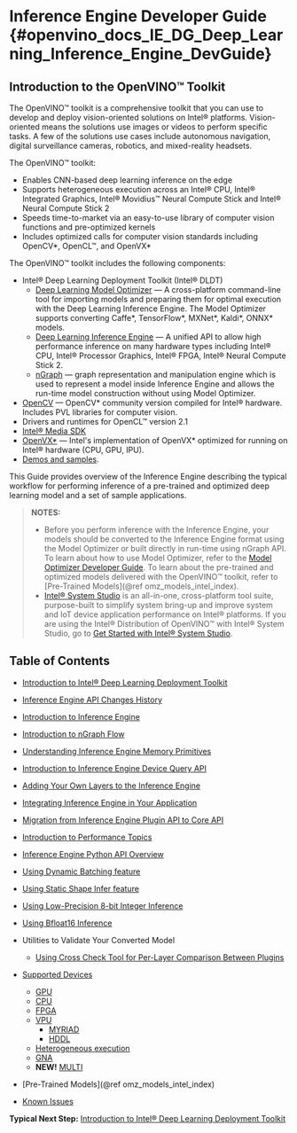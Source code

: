 # Inference Engine Developer Guide {#openvino_docs_IE_DG_Deep_Learning_Inference_Engine_DevGuide}

## Introduction to the OpenVINO™ Toolkit

The OpenVINO™ toolkit is a comprehensive toolkit that you can use to develop and deploy vision-oriented solutions on
Intel® platforms. Vision-oriented means the solutions use images or videos to perform specific tasks.
A few of the solutions use cases include autonomous navigation, digital surveillance cameras, robotics,
and mixed-reality headsets.

The OpenVINO™ toolkit:

* Enables CNN-based deep learning inference on the edge
* Supports heterogeneous execution across an Intel&reg; CPU, Intel&reg; Integrated Graphics, Intel&reg; Movidius&trade; Neural Compute Stick and Intel&reg; Neural Compute Stick 2
* Speeds time-to-market via an easy-to-use library of computer vision functions and pre-optimized kernels
* Includes optimized calls for computer vision standards including OpenCV\*, OpenCL&trade;, and OpenVX\*

The OpenVINO™ toolkit includes the following components:

* Intel® Deep Learning Deployment Toolkit (Intel® DLDT)
    - [Deep Learning Model Optimizer](../MO_DG/Deep_Learning_Model_Optimizer_DevGuide.md) — A cross-platform command-line tool for importing models and
    preparing them for optimal execution with the Deep Learning Inference Engine. The Model Optimizer supports converting Caffe*,
    TensorFlow*, MXNet*, Kaldi*, ONNX* models.
    - [Deep Learning Inference Engine](inference_engine_intro.md) — A unified API to allow high performance inference on many hardware types
    including Intel® CPU, Intel® Processor Graphics, Intel® FPGA, Intel® Neural Compute Stick 2.
    - [nGraph](nGraph_Flow.md) — graph representation and manipulation engine which is used to represent a model inside Inference Engine and allows the run-time model construction without using Model Optimizer.
* [OpenCV](https://docs.opencv.org/) — OpenCV* community version compiled for Intel® hardware.
Includes PVL libraries for computer vision.
* Drivers and runtimes for OpenCL™ version 2.1
* [Intel® Media SDK](https://software.intel.com/en-us/media-sdk)
* [OpenVX*](https://software.intel.com/en-us/cvsdk-ovx-guide) — Intel's implementation of OpenVX*
optimized for running on Intel® hardware (CPU, GPU, IPU).
* [Demos and samples](Samples_Overview.md).


This Guide provides overview of the Inference Engine describing the typical workflow for performing
inference of a pre-trained and optimized deep learning model and a set of sample applications.

> **NOTES:** 
> - Before you perform inference with the Inference Engine, your models should be converted to the Inference Engine format using the Model Optimizer or built directly in run-time using nGraph API. To learn about how to use Model Optimizer, refer to the [Model Optimizer Developer Guide](../MO_DG/Deep_Learning_Model_Optimizer_DevGuide.md). To learn about the pre-trained and optimized models delivered with the OpenVINO™ toolkit, refer to [Pre-Trained Models](@ref omz_models_intel_index).
> - [Intel® System Studio](https://software.intel.com/en-us/system-studio) is an all-in-one, cross-platform tool suite, purpose-built to simplify system bring-up and improve system and IoT device application performance on Intel® platforms. If you are using the Intel® Distribution of OpenVINO™ with Intel® System Studio, go to [Get Started with Intel® System Studio](https://software.intel.com/en-us/articles/get-started-with-openvino-and-intel-system-studio-2019).


## Table of Contents

* [Introduction to Intel® Deep Learning Deployment Toolkit](Introduction.md)

* [Inference Engine API Changes History](API_Changes.md)

* [Introduction to Inference Engine](inference_engine_intro.md)

* [Introduction to nGraph Flow](nGraph_Flow.md)

* [Understanding Inference Engine Memory Primitives](Memory_primitives.md)

* [Introduction to Inference Engine Device Query API](InferenceEngine_QueryAPI.md)

* [Adding Your Own Layers to the Inference Engine](Extensibility_DG/Intro.md)

* [Integrating Inference Engine in Your Application](Integrate_with_customer_application_new_API.md)

* [Migration from Inference Engine Plugin API to Core API](Migration_CoreAPI.md)

* [Introduction to Performance Topics](Intro_to_Performance.md)

* [Inference Engine Python API Overview](../../inference-engine/ie_bridges/python/docs/api_overview.md)

* [Using Dynamic Batching feature](DynamicBatching.md)

* [Using Static Shape Infer feature](ShapeInference.md)

* [Using Low-Precision 8-bit Integer Inference](Int8Inference.md)

* [Using Bfloat16 Inference](Bfloat16Inference.md)

* Utilities to Validate Your Converted Model
    * [Using Cross Check Tool for Per-Layer Comparison Between Plugins](../../inference-engine/tools/cross_check_tool/README.md)

* [Supported Devices](supported_plugins/Supported_Devices.md)
    * [GPU](supported_plugins/CL_DNN.md)
    * [CPU](supported_plugins/CPU.md)
    * [FPGA](supported_plugins/FPGA.md)
    * [VPU](supported_plugins/VPU.md)
      * [MYRIAD](supported_plugins/MYRIAD.md)
      * [HDDL](supported_plugins/HDDL.md)
    * [Heterogeneous execution](supported_plugins/HETERO.md)
    * [GNA](supported_plugins/GNA.md)
    * **NEW!** [MULTI](supported_plugins/MULTI.md)

* [Pre-Trained Models](@ref omz_models_intel_index)

* [Known Issues](Known_Issues_Limitations.md)

**Typical Next Step:** [Introduction to Intel® Deep Learning Deployment Toolkit](Introduction.md)

